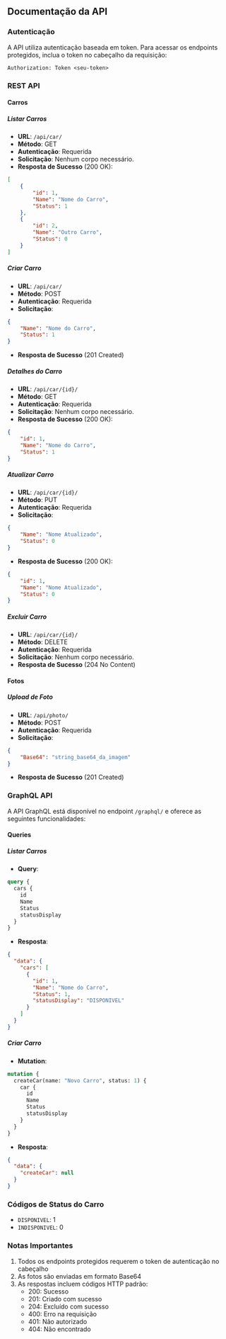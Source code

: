 ## Documentação da API

### Autenticação

A API utiliza autenticação baseada em token. Para acessar os endpoints protegidos, inclua o token no cabeçalho da requisição:

```
Authorization: Token <seu-token>
```

### REST API

#### Carros

##### Listar Carros
- **URL**: `/api/car/`
- **Método**: GET
- **Autenticação**: Requerida
- **Solicitação**: Nenhum corpo necessário.
- **Resposta de Sucesso** (200 OK):
```json
[
    {
        "id": 1,
        "Name": "Nome do Carro",
        "Status": 1
    },
    {
        "id": 2,
        "Name": "Outro Carro",
        "Status": 0
    }
]
```

##### Criar Carro
- **URL**: `/api/car/`
- **Método**: POST
- **Autenticação**: Requerida
- **Solicitação**:
```json
{
    "Name": "Nome do Carro",
    "Status": 1
}
```
- **Resposta de Sucesso** (201 Created)

##### Detalhes do Carro
- **URL**: `/api/car/{id}/`
- **Método**: GET
- **Autenticação**: Requerida
- **Solicitação**: Nenhum corpo necessário.
- **Resposta de Sucesso** (200 OK):
```json
{
    "id": 1,
    "Name": "Nome do Carro",
    "Status": 1
}
```

##### Atualizar Carro
- **URL**: `/api/car/{id}/`
- **Método**: PUT
- **Autenticação**: Requerida
- **Solicitação**:
```json
{
    "Name": "Nome Atualizado",
    "Status": 0
}
```
- **Resposta de Sucesso** (200 OK):
```json
{
    "id": 1,
    "Name": "Nome Atualizado",
    "Status": 0
}
```

##### Excluir Carro
- **URL**: `/api/car/{id}/`
- **Método**: DELETE
- **Autenticação**: Requerida
- **Solicitação**: Nenhum corpo necessário.
- **Resposta de Sucesso** (204 No Content)

#### Fotos

##### Upload de Foto
- **URL**: `/api/photo/`
- **Método**: POST
- **Autenticação**: Requerida
- **Solicitação**:
```json
{
    "Base64": "string_base64_da_imagem"
}
```
- **Resposta de Sucesso** (201 Created)

### GraphQL API

A API GraphQL está disponível no endpoint `/graphql/` e oferece as seguintes funcionalidades:

#### Queries

##### Listar Carros
- **Query**:
```graphql
query {
  cars {
    id
    Name
    Status
    statusDisplay
  }
}
```
- **Resposta**:
```json
{
  "data": {
    "cars": [
      {
        "id": 1,
        "Name": "Nome do Carro",
        "Status": 1,
        "statusDisplay": "DISPONIVEL"
      }
    ]
  }
}
```

##### Criar Carro
- **Mutation**:
```graphql
mutation {
  createCar(name: "Novo Carro", status: 1) {
    car {
      id
      Name
      Status
      statusDisplay
    }
  }
}
```
- **Resposta**:
```json
{
  "data": {
    "createCar": null
  }
}
```

### Códigos de Status do Carro

- `DISPONIVEL`: 1
- `INDISPONIVEL`: 0

### Notas Importantes

1. Todos os endpoints protegidos requerem o token de autenticação no cabeçalho
2. As fotos são enviadas em formato Base64
3. As respostas incluem códigos HTTP padrão:
   - 200: Sucesso
   - 201: Criado com sucesso
   - 204: Excluído com sucesso
   - 400: Erro na requisição
   - 401: Não autorizado
   - 404: Não encontrado